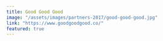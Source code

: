 ```yaml
---
title: Good Good Good
image: "/assets/images/partners-2017/good-good-good.jpg"
link: "https://www.goodgoodgood.co/"
featured: true
---
```


